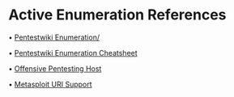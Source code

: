 # Active Enumeration References

• [Pentestwiki Enumeration/](https://pentestwiki.org/enumeration/)

• [Pentestwiki Enumeration Cheatsheet](https://pentestwiki.org/enumeration-cheat-sheet/)

• [Offensive Pentesting Host](https://github.com/armourinfosec/Offensive-Pentesting-Host)

• [Metasploit URI Support](https://www.rapid7.com/blog/post/2021/09/23/metasploit-uri-support/)